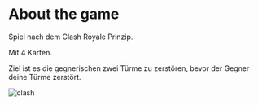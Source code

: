 # About the game 
Spiel nach dem Clash Royale Prinzip.

Mit 4 Karten.

Ziel ist es die gegnerischen zwei Türme zu zerstören, bevor der Gegner deine Türme zerstört.

![clash](https://user-images.githubusercontent.com/95867791/201057970-3fa7afe3-cf77-47dc-a2f4-0f70a92b7a92.jpg)
